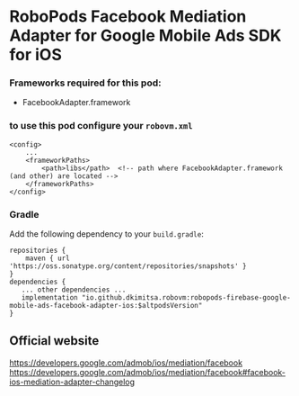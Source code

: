 # RoboPods Facebook Mediation Adapter for Google Mobile Ads SDK for iOS

### Frameworks required for this pod: 
* FacebookAdapter.framework

### to use this pod configure your `robovm.xml`

```
<config>
    ...
    <frameworkPaths>
        <path>libs</path>  <!-- path where FacebookAdapter.framework (and other) are located -->
    </frameworkPaths>
</config>
```

### Gradle

Add the following dependency to your `build.gradle`:

```
repositories {
    maven { url 'https://oss.sonatype.org/content/repositories/snapshots' }
}
dependencies {
   ... other dependencies ...
   implementation "io.github.dkimitsa.robovm:robopods-firebase-google-mobile-ads-facebook-adapter-ios:$altpodsVersion"
}
```

## Official website

https://developers.google.com/admob/ios/mediation/facebook
https://developers.google.com/admob/ios/mediation/facebook#facebook-ios-mediation-adapter-changelog